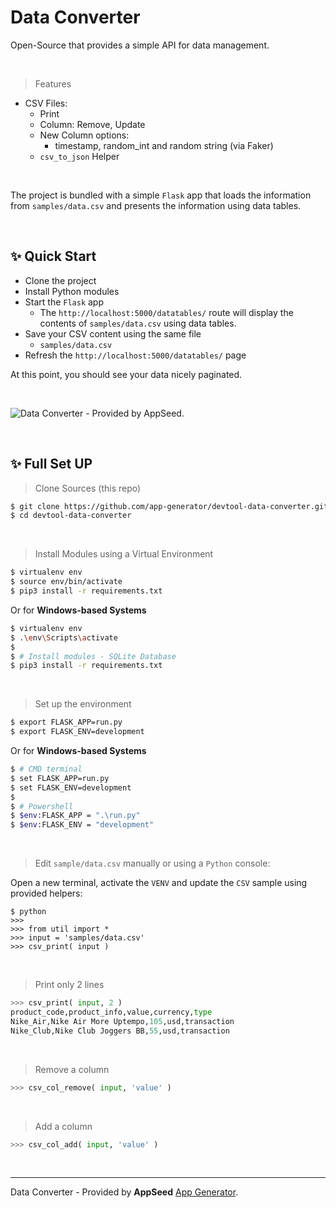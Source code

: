 # Data Converter 

Open-Source that provides a simple API for data management.

<br />

> Features

- CSV Files:
  - Print
  - Column: Remove, Update
  - New Column options:
    - timestamp, random_int and random string (via Faker)
  - `csv_to_json` Helper

<br />

The project is bundled with a simple `Flask` app that loads the information from `samples/data.csv` and presents the information using data tables.  

<br />

## ✨ Quick Start

- Clone the project
- Install Python modules
- Start the `Flask` app
  - The `http://localhost:5000/datatables/` route will display the contents of `samples/data.csv` using data tables.
- Save your CSV content using the same file
  - `samples/data.csv`
- Refresh the `http://localhost:5000/datatables/` page

At this point, you should see your data nicely paginated.        

<br />

![Data Converter - Provided by AppSeed.](https://user-images.githubusercontent.com/51070104/153058975-1947b69f-231d-48cc-afb2-8cc867b8b284.png)

<br /> 

## ✨ Full Set UP

> Clone Sources (this repo)

```bash
$ git clone https://github.com/app-generator/devtool-data-converter.git
$ cd devtool-data-converter
```

<br />

> Install Modules using a Virtual Environment

```bash
$ virtualenv env
$ source env/bin/activate
$ pip3 install -r requirements.txt
```

Or for **Windows-based Systems**

```bash
$ virtualenv env
$ .\env\Scripts\activate
$
$ # Install modules - SQLite Database
$ pip3 install -r requirements.txt
```

<br />

> Set up the environment

```bash
$ export FLASK_APP=run.py
$ export FLASK_ENV=development
```

Or for **Windows-based Systems**

```bash
$ # CMD terminal
$ set FLASK_APP=run.py
$ set FLASK_ENV=development
$
$ # Powershell
$ $env:FLASK_APP = ".\run.py"
$ $env:FLASK_ENV = "development"
```

<br />

> Edit `sample/data.csv` manually or using a `Python` console:

Open a new terminal, activate the `VENV` and update the `CSV` sample using provided helpers:

```
$ python
>>> 
>>> from util import *
>>> input = 'samples/data.csv'
>>> csv_print( input )
```

<br />

> Print only 2 lines

```python
>>> csv_print( input, 2 )   
product_code,product_info,value,currency,type
Nike_Air,Nike Air More Uptempo,105,usd,transaction
Nike_Club,Nike Club Joggers BB,55,usd,transaction
```

<br />

> Remove a column

```python
>>> csv_col_remove( input, 'value' ) 
```

<br />

> Add a column

```python
>>> csv_col_add( input, 'value' )    
```

<br />

--- 
Data Converter - Provided by **AppSeed** [App Generator](https://appseed.us/app-generator).
